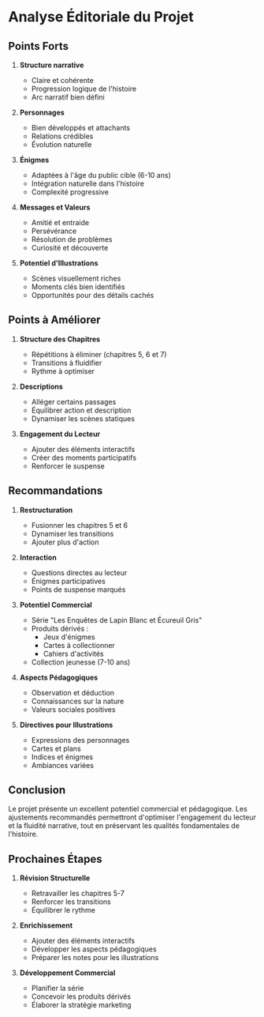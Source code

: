 # Analyse Éditoriale du Projet

## Points Forts
1. **Structure narrative**
   - Claire et cohérente
   - Progression logique de l'histoire
   - Arc narratif bien défini

2. **Personnages**
   - Bien développés et attachants
   - Relations crédibles
   - Évolution naturelle

3. **Énigmes**
   - Adaptées à l'âge du public cible (6-10 ans)
   - Intégration naturelle dans l'histoire
   - Complexité progressive

4. **Messages et Valeurs**
   - Amitié et entraide
   - Persévérance
   - Résolution de problèmes
   - Curiosité et découverte

5. **Potentiel d'Illustrations**
   - Scènes visuellement riches
   - Moments clés bien identifiés
   - Opportunités pour des détails cachés

## Points à Améliorer

1. **Structure des Chapitres**
   - Répétitions à éliminer (chapitres 5, 6 et 7)
   - Transitions à fluidifier
   - Rythme à optimiser

2. **Descriptions**
   - Alléger certains passages
   - Équilibrer action et description
   - Dynamiser les scènes statiques

3. **Engagement du Lecteur**
   - Ajouter des éléments interactifs
   - Créer des moments participatifs
   - Renforcer le suspense

## Recommandations

1. **Restructuration**
   - Fusionner les chapitres 5 et 6
   - Dynamiser les transitions
   - Ajouter plus d'action

2. **Interaction**
   - Questions directes au lecteur
   - Énigmes participatives
   - Points de suspense marqués

3. **Potentiel Commercial**
   - Série "Les Enquêtes de Lapin Blanc et Écureuil Gris"
   - Produits dérivés :
     * Jeux d'énigmes
     * Cartes à collectionner
     * Cahiers d'activités
   - Collection jeunesse (7-10 ans)

4. **Aspects Pédagogiques**
   - Observation et déduction
   - Connaissances sur la nature
   - Valeurs sociales positives

5. **Directives pour Illustrations**
   - Expressions des personnages
   - Cartes et plans
   - Indices et énigmes
   - Ambiances variées

## Conclusion

Le projet présente un excellent potentiel commercial et pédagogique. Les ajustements recommandés permettront d'optimiser l'engagement du lecteur et la fluidité narrative, tout en préservant les qualités fondamentales de l'histoire.

## Prochaines Étapes

1. **Révision Structurelle**
   - Retravailler les chapitres 5-7
   - Renforcer les transitions
   - Équilibrer le rythme

2. **Enrichissement**
   - Ajouter des éléments interactifs
   - Développer les aspects pédagogiques
   - Préparer les notes pour les illustrations

3. **Développement Commercial**
   - Planifier la série
   - Concevoir les produits dérivés
   - Élaborer la stratégie marketing